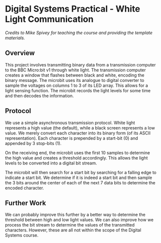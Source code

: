 # Digital Systems Practical - White Light Communication

_Credits to Mike Spivey for teaching the course and providing the template materials._

## Overview
This project involves transmitting binary data from a transmission computer to the BBC Micro:bit v1 through white light. The transmission computer creates a window that flashes between black and white, encoding the binary message. The microbit uses its analogue to digital converter to sample the voltages on columns 1 to 3 of its LED array. This allows for a light sensing function. The microbit records the light levels for some time and then decodes the information.

## Protocol
We use a simple asynchronous transmission protocol. White light represents a high value (the default), while a black screen represents a low value. We merely convert each character into its binary form (of its ASCII representation). Each character is prepended by a start-bit (0) and appended by 3 stop-bits (1). 

On the receiving end, the microbit uses the first 10 samples to determine the high value and creates a threshold accordingly. This allows the light levels to be converted into a digital bit stream.

The microbit will then search for a start bit by searching for a falling edge to indicate a start bit. We determine if it is indeed a start bit and then sample the 3 bits around the center of each of the next 7 data bits to determine the encoded character.


## Further Work
We can probably improve this further by a better way to determine the threshold between high and low light values. We can also improve how we process the bit stream to determine the values of the transmitted characters. However, these are all not within the scope of the Digital Systems course.